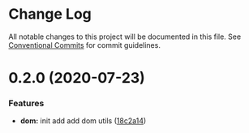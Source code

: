 # Change Log

All notable changes to this project will be documented in this file.
See [Conventional Commits](https://conventionalcommits.org) for commit guidelines.

# 0.2.0 (2020-07-23)


### Features

* **dom:** init add add dom utils ([18c2a14](https://github.com/evolify/utils/commit/18c2a14ff5cdfb6eb12e94d245da0217b14aa853))
